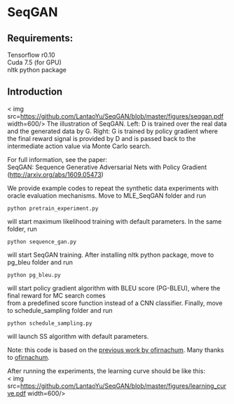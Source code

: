 # SeqGAN

## Requirements: 
Tensorflow r0.10  
Cuda 7.5 (for GPU)  
nltk python package

## Introduction
< img src=https://github.com/LantaoYu/SeqGAN/blob/master/figures/seqgan.pdf width=600/>
The illustration of SeqGAN. Left: D is trained over the real data and the generated data by G. Right: G is trained by policy gradient where the final reward signal is provided by D and is passed back to the intermediate action value via Monte Carlo search.  

For full information, see the paper:  
SeqGAN: Sequence Generative Adversarial Nets with Policy Gradient (http://arxiv.org/abs/1609.05473)  

We provide example codes to repeat the synthetic data experiments with oracle evaluation mechanisms.
Move to MLE_SeqGAN folder and run
```
python pretrain_experiment.py
```
will start maximum likelihood training with default parameters.
In the same folder, run
```
python sequence_gan.py
```
will start SeqGAN training.
After installing nltk python package, move to pg_bleu folder and run
```
python pg_bleu.py
```
will start policy gradient algorithm with BLEU score (PG-BLEU), where the final reward for MC search comes  
from a predefined score function instead of a CNN classifier.
Finally, move to schedule_sampling folder and run
```
python schedule_sampling.py
```
will launch SS algorithm with default parameters.

Note: this code is based on the [previous work by ofirnachum](https://github.com/ofirnachum/sequence_gan). Many thanks to [ofirnachum](https://github.com/ofirnachum).

After running the experiments, the learning curve should be like this:  
< img src=https://github.com/LantaoYu/SeqGAN/blob/master/figures/learning_curve.pdf width=600/>
